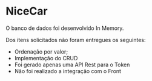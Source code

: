# NiceCar
O banco de dados foi desenvolvido In Memory.

Dos itens solicitados não foram entregues os seguintes:
- Ordenação por valor;
- Implementação do CRUD
- Foi gerado apenas uma API Rest para o Token
- Não foi realizado a integração com o Front
